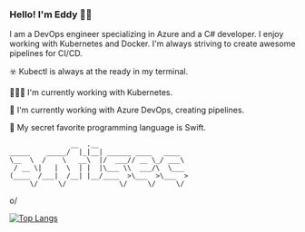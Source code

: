### Hello! I'm Eddy 🏴‍☠️ 
I am a DevOps engineer specializing in Azure and a C# developer. I enjoy working with Kubernetes and Docker. I'm always striving to create awesome pipelines for CI/CD.



☣️   Kubectl is always at the ready in my terminal.

👨🏼‍💻  I'm currently working with Kubernetes.

🚀  I'm currently working with Azure DevOps, creating pipelines.

🖤  My secret favorite programming language is Swift.
```
               __  .__                      
_____    _____/  |_|__| ______ ____   ____  
\__  \  /    \   __\  |/  ___// __ \_/ ___\ 
 / __ \|   |  \  | |  |\___ \\  ___/\  \___ 
(____  /___|  /__| |__/____  >\___  >\___  >
     \/     \/             \/     \/     \/

```
o/

[![Top Langs](https://github-readme-stats.vercel.app/api/top-langs/?username=eddyv73&layout=compact&langs_count=8&hide=javascript,html,css)](https://github.com/anuraghazra/github-readme-stats)




